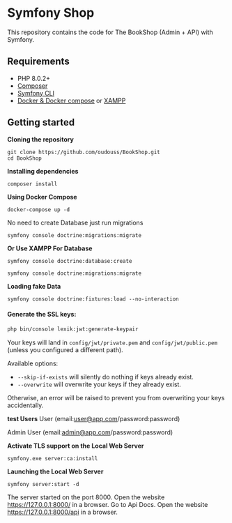Symfony Shop
==========

This repository contains the code for The BookShop (Admin + API) with Symfony.

Requirements
------------

- PHP 8.0.2+
- [Composer](https://getcomposer.org/download)
- [Symfony CLI](https://symfony.com/download) 
- [Docker & Docker compose](https://docs.docker.com/get-docker) or [XAMPP](https://www.apachefriends.org/fr/download.html)

Getting started
---------------

**Cloning the repository**

```
git clone https://github.com/oudouss/BookShop.git
cd BookShop
```

**Installing dependencies**

```
composer install
```

**Using Docker Compose**


```
docker-compose up -d
```
No need to create Database just run migrations

```
symfony console doctrine:migrations:migrate 
```

**Or Use XAMPP For Database**

```
symfony console doctrine:database:create
```

```
symfony console doctrine:migrations:migrate 
```

**Loading fake Data**

```
symfony console doctrine:fixtures:load --no-interaction
```

#### Generate the SSL keys:

``` bash
php bin/console lexik:jwt:generate-keypair
```

Your keys will land in `config/jwt/private.pem` and `config/jwt/public.pem` (unless you configured a different path).

Available options: 
- `--skip-if-exists` will silently do nothing if keys already exist.
- `--overwrite` will overwrite your keys if they already exist.

Otherwise, an error will be raised to prevent you from overwriting your keys accidentally.

**test Users**
User (email:user@app.com/password:password)

Admin User (email:admin@app.com/password:password)

**Activate TLS support on the Local Web Server**

```
symfony.exe server:ca:install
```

**Launching the Local Web Server**

```
symfony server:start -d
```

The server started on the port 8000. Open the website <https://127.0.0.1:8000/> in a browser.
Go to Api Docs. Open the website <https://127.0.0.1:8000/api> in a browser.

